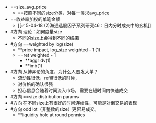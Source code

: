 - ==size_avg_price
	- ==按照不同的size分类，对每一类求avg_price
- ==收益率加权的单笔金额 
	- [[✅ 5-04-18 (2)海通选股因子系列研究46：日内分时成交中的玄机]]
- #方向 理论：如何度量size
	- 不同的size上会得到不同的结果
- #方向 ==weighted by log(size)
	- **price impact, log_size weighted - 1 (1)
	- ==ret weighted - 1
		- **aggr dv(1)
		- **imb(1)
- #方向 从博弈论的角度，为什么人要发大单？
	- 流动性很低，refill很低的时候，
	- 对价格的确认很强
	- 担心信息会随着时间流入市场，需要在短时间内快速成交
- #方向 ==size distribution params
- #方向 在不同size上有很好的时间连续性，可能是对倒交易的表现
- #方向 odd lot（非整数的size）更容易成交。
	- **liquidity hole at round pennies
